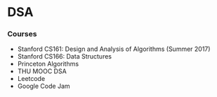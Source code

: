 # DSA

### Courses
- Stanford CS161: Design and Analysis of Algorithms (Summer 2017)
- Stanford CS166: Data Structures
- Princeton Algorithms
- THU MOOC DSA
- Leetcode
- Google Code Jam

